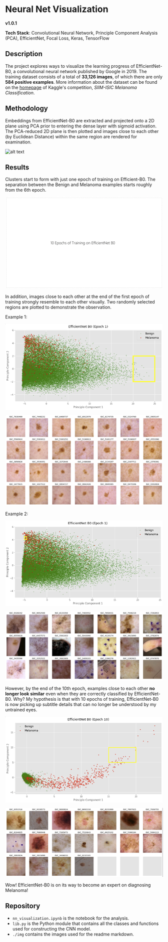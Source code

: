 # Neural Net Visualization  
**v1.0.1**

**Tech Stack**: Convolutional Neural Network, Principle Component Analysis (PCA), EfficientNet, Focal Loss, Keras, TensorFlow

## Description
The project explores ways to visualize the learning progress of EfficientNet-B0, a convolutional neural network published by Google in 2019. The training dataset consists of a total of **33,126 images**, of which there are only **584 positive examples**. More information about the dataset can be found on the  [homepage](https://www.kaggle.com/c/siim-isic-melanoma-classification/overview) of Kaggle's competition, *SIIM-ISIC Melanoma Classification*.



## Methodology

Embeddings from EfficientNet-B0 are extracted and projected onto a 2D plane using PCA prior to entering the dense layer with sigmoid activation. The PCA-reduced 2D plane is then plotted and images close to each other (by Euclidean Distance) within the same region are rendered for examination. 

![alt text](https://yintrigue.com/ds_port/melanoma/_img/pca.jpg)

## Results

Clusters start to form with just one epoch of training on Efficient-B0. The separation between the Benign and Melanoma examples starts roughly from the 6th epoch.

<img src="./img/efficientnet_b0_learning.gif"/>

In addition, images close to each other at the end of the first epoch of training strongly resemble to each other visually. Two randomly selected regions are plotted to demonstrate the observation.

Example 1:

![results_1](./img/results_1.png)

![results_1](./img/results_2.png)

Example 2:

![results_3](./img/results_3.png)

![results_4](./img/results_4.png)

However, by the end of the 10th epoch, examples close to each other **no longer look similar** even when they are correctly classified by EfficientNet-B0. Why? My hypothesis is that with 10 epochs of training, EfficientNet-B0 is now picking up subtitle details that can no longer be understood by my untrained eyes. 

![results_5](./img/results_5.png)

![results_6](./img/results_6.png)

Wow! EfficientNet-B0 is on its way to become an expert on diagnosing Melanoma!

## Repository 

- `nn_visualization.ipynb` is the notebook for the analysis.
- `lib.py` is the Python module that contains all the classes and functions used for constructing the CNN model.
- `./img` contains the images used for the readme markdown.  

